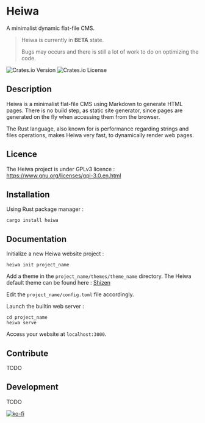 # Heiwa
A minimalist dynamic flat-file CMS.

> Heiwa is currently in **BETA** state.
> 
> Bugs may occurs and there is still a lot of work to do on optimizing the code.

![Crates.io Version](https://img.shields.io/crates/v/heiwa?color=green&link=https%3A%2F%2Fcrates.io%2Fcrates%2Fheiwa)
![Crates.io License](https://img.shields.io/crates/l/heiwa?color=purple&link=https%3A%2F%2Fcodeberg.org%2Fharuka%2Fheiwa%2Fsrc%2Fbranch%2Fmain%2FLICENCE)

## Description

Heiwa is a minimalist flat-file CMS using Markdown to generate HTML pages. There is no build step, as static site generator, since pages are generated on the fly when accessing them from the browser.

The Rust language, also known for is performance regarding strings and files operations, makes Heiwa very fast, to dynamically render web pages.

## Licence

The Heiwa project is under GPLv3 licence : https://www.gnu.org/licenses/gpl-3.0.en.html

## Installation

Using Rust package manager :

```shell
cargo install heiwa
```

## Documentation

Initialize a new Heiwa website project : 

```shell
heiwa init project_name
```

Add a theme in the `project_name/themes/theme_name` directory. The Heiwa default theme can be found here : [Shizen](https://codeberg.org/haruka/shizen)

Edit the `project_name/config.toml` file accordingly.

Launch the builtin web server : 

```shell
cd project_name
heiwa serve
```

Access your website at `localhost:3000`.

## Contribute

TODO

## Development

TODO

[![ko-fi](https://ko-fi.com/img/githubbutton_sm.svg)](https://ko-fi.com/M4M3R2Z7O)
